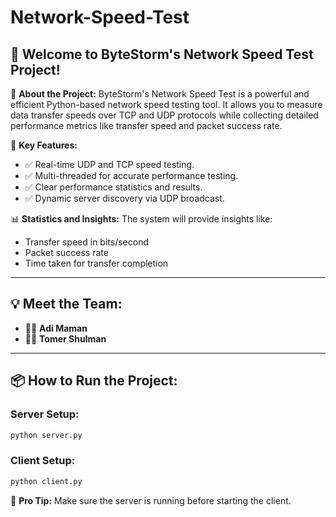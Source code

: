 # Network-Speed-Test

## 🚀 Welcome to ByteStorm's Network Speed Test Project!

🎯 **About the Project:**
ByteStorm's Network Speed Test is a powerful and efficient Python-based network speed testing tool.
It allows you to measure data transfer speeds over TCP and UDP protocols while collecting detailed performance metrics like transfer speed and packet success rate.

📡 **Key Features:**

- ✅ Real-time UDP and TCP speed testing.
- ✅ Multi-threaded for accurate performance testing.
- ✅ Clear performance statistics and results.
- ✅ Dynamic server discovery via UDP broadcast.

📊 **Statistics and Insights:**
The system will provide insights like:
- Transfer speed in bits/second
- Packet success rate
- Time taken for transfer completion

---

## 💡 **Meet the Team:**
- 👩‍💻 **Adi Maman**
- 👨‍💻 **Tomer Shulman**

---

## 📦 **How to Run the Project:**

### Server Setup:
```bash
python server.py
```

### Client Setup:
```bash
python client.py
```

👥 **Pro Tip:** Make sure the server is running before starting the client.
